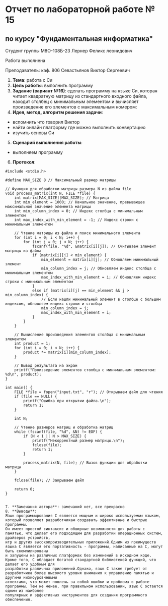 # Отчет по лабораторной работе № 15
## по курсу "Фундаментальная информатика"

Студент группы М8О-108Б-23 Лернер Феликс леонидович

Работа выполнена 

Преподаватель: каф. 806 Севастьянов Виктор Сергеевич

1. **Тема**:   работа с Cи
2. **Цель работы**: выполнить программу
3. **Задание (вариант №16)**: сделать программу на языке Cи,
   которая читает квадратную матрицу из стандартного входного файла,
   находит столбец с минимальным элементом и вычисляет произведение его
   элементов с максимальным номером:
7. **Идея, метод, алгоритм решения задачи**:
- вспомнить что говорил Виктор
- найти онлайн платформу где можно выполнить конвертацию
- изучить основы Си
5. **Сценарий выполнения работы**:
- выполняем программу
6. **Протокол**:
```
#include <stdio.h>

#define MAX_SIZE 8 // Максимальный размер матрицы

// Функция для обработки матрицы размера N из файла file
void process_matrix(int N, FILE *file) {
    int matrix[MAX_SIZE][MAX_SIZE]; // Матрица
    int min_element = 1000; // Начальное значение, превышающее максимальное значение элемента матрицы
    int min_column_index = 0; // Индекс столбца с минимальным элементом
    int max_index_with_min_element = -1; // Индекс строки с минимальным элементом
    
    // Чтение матрицы из файла и поиск минимального элемента
    for (int i = 0; i < N; i++) {
        for (int j = 0; j < N; j++) {
            fscanf(file, "%d", &matrix[i][j]); // Считываем элемент матрицы из файла
            if (matrix[i][j] < min_element) {
                min_element = matrix[i][j]; // Обновляем минимальный элемент
                min_column_index = j; // Обновляем индекс столбца с минимальным элементом
                max_index_with_min_element = i; // Обновляем индекс строки с минимальным элементом
            }
            else if (matrix[i][j] == min_element && j > min_column_index) {
                // Если нашли минимальный элемент в столбце с большим индексом, обновляем индекс строки и столбца
                min_column_index = j;
                max_index_with_min_element = i;
            }
        }
    }

    // Вычисление произведения элементов столбца с минимальным элементом
    int product = 1;
    for (int i = 0; i < N; i++) {
        product *= matrix[i][min_column_index];
    }

    // Вывод результата на экран
    printf("Произведение элементов столбца с минимальным элементом: %d\n", product);
}

int main() {
    FILE *file = fopen("input.txt", "r"); // Открываем файл для чтения
    if (file == NULL) {
        printf("Ошибка при открытии файла.\n");
        return 1;
    }

    int N;
    
    // Чтение размеров матриц и обработка матриц
    while (fscanf(file, "%d", &N) != EOF) {
        if (N < 1 || N > MAX_SIZE) {
            printf("Некорректный размер матрицы.\n");
            fclose(file);
            return 1;
        }
        
        process_matrix(N, file); // Вызов функции для обработки матрицы
    }

    fclose(file); // Закрываем файл

    return 0;
}


7. **Замечания автора**: замечаний нет, все прекрасно
8. **Выводы**:
Язык программирования C является мощным и широко используемым языком, который позволяет разработчикам создавать эффективные и быстрые программы.
Он имеет простой синтаксис и обширные возможности для работы с памятью, что делает его подходящим для разработки операционных систем, драйверов устройств,
игр и других высокопроизводительных приложений.Одним из преимуществ языка C является его портативность - программы, написанные на C, могут быть скомпилированы
и запущены на различных платформах без изменений в исходном коде. Кроме того, C обладает богатой стандартной библиотекой функций, что делает его удобным для
разработки различных приложений.Однако, язык C также требует от разработчика более высокого уровня внимания к управлению памятью и другими низкоуровневыми
аспектами, что может повлечь за собой ошибки и проблемы в работе программы. Тем не менее, при правильном использовании, язык C остается одним из наиболее
популярных и эффективных инструментов для создания программного обеспечения.

